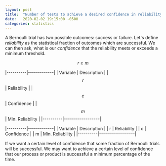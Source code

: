 ```yaml
---
layout: post
title:  "Number of tests to achieve a desired confidence in reliability"
date:   2020-02-02 19:15:00 -0500
categories: statistics
---
```

A Bernoulli trial has two possible outcomes: success or failure. Let's define _reliability_ as the statistical fraction of outcomes which are successful. We can then ask, what is our _confidence_ that the reliability meets or exceeds a minimum threshold.

$$r \geq m$$

|----------|-------------|
| Variable | Description |
| $$r$$    | Reliability |
| $$c$$    | Confidence  |
| $$m$$    | Min. Reliability |
|----------|------------------|


|----------|-------------|
| Variable | Description |
| r    | Reliability |
| c    | Confidence  |
| m    | Min. Reliability |
|----------|------------------|


If we want a certain level of confidence that some fraction of Bernoulli trials will be successful.
We may want to achieve a certain level of confidence that our process or product is successful a minimum percentage of the time.

[jekyll-docs]: https://jekyllrb.com/docs/home
[jekyll-gh]:   https://github.com/jekyll/jekyll
[jekyll-talk]: https://talk.jekyllrb.com/
